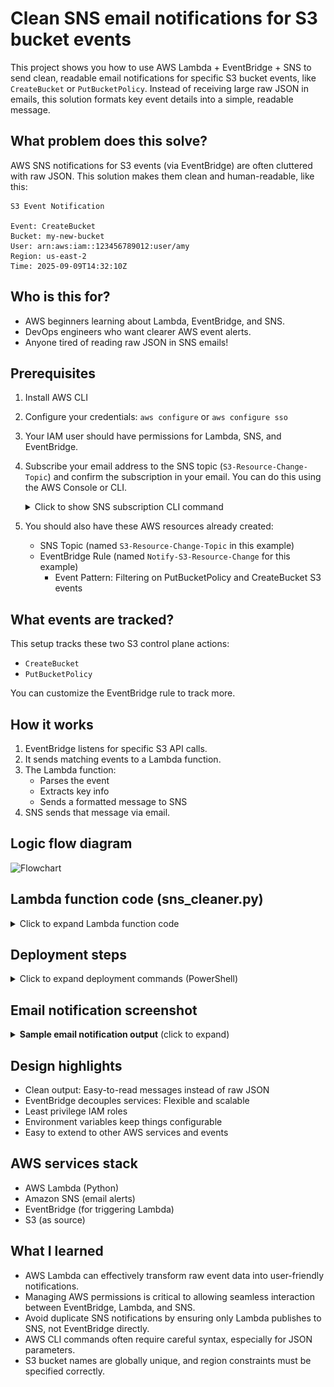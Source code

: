 # Clean SNS email notifications for S3 bucket events

This project shows you how to use AWS Lambda + EventBridge + SNS to send clean, readable email notifications for specific S3 bucket events, like `CreateBucket` or `PutBucketPolicy`. Instead of receiving large raw JSON in emails, this solution formats key event details into a simple, readable message.

## What problem does this solve?

AWS SNS notifications for S3 events (via EventBridge) are often cluttered with raw JSON.
This solution makes them clean and human-readable, like this:

```vbnet
S3 Event Notification

Event: CreateBucket
Bucket: my-new-bucket
User: arn:aws:iam::123456789012:user/amy
Region: us-east-2
Time: 2025-09-09T14:32:10Z
```

## Who is this for?

- AWS beginners learning about Lambda, EventBridge, and SNS.
- DevOps engineers who want clearer AWS event alerts.
- Anyone tired of reading raw JSON in SNS emails!

## Prerequisites

1. Install AWS CLI
2. Configure your credentials: `aws configure` or `aws configure sso`
3. Your IAM user should have permissions for Lambda, SNS, and EventBridge.
4. Subscribe your email address to the SNS topic (`S3-Resource-Change-Topic`) and confirm the subscription in your email. You can do this using the AWS Console or CLI.

   <details>
   <summary>Click to show SNS subscription CLI command</summary>

   ```bash
   aws sns subscribe \
     --topic-arn arn:aws:sns:us-east-2:YOUR_ACCOUNT_ID:S3-Resource-Change-Topic \
     --protocol email \
     --notification-endpoint your-email@example.com

</details>

5. You should also have these AWS resources already created:

   - SNS Topic (named `S3-Resource-Change-Topic` in this example)
   - EventBridge Rule (named `Notify-S3-Resource-Change` for this example)
      - Event Pattern: Filtering on PutBucketPolicy and CreateBucket S3 events

## What events are tracked?

This setup tracks these two S3 control plane actions:
- `CreateBucket`
- `PutBucketPolicy`

You can customize the EventBridge rule to track more.

## How it works

1. EventBridge listens for specific S3 API calls.
2. It sends matching events to a Lambda function.
3. The Lambda function:
   - Parses the event
   - Extracts key info
   - Sends a formatted message to SNS
4. SNS sends that message via email.

## Logic flow diagram

![Flowchart](./assets/S3-Lambda-SNS-flowchart.png)

## Lambda function code (sns_cleaner.py)

<details> <summary>Click to expand Lambda function code</summary>

```python
import json
import boto3
import os

sns = boto3.client('sns')
SNS_TOPIC_ARN = os.environ['SNS_TOPIC_ARN']

def lambda_handler(event, context):
    print("Raw event:", json.dumps(event))

    detail = event.get('detail', {})
    event_name = detail.get('eventName', 'UnknownEvent')
    bucket_name = detail.get('requestParameters', {}).get('bucketName', 'UnknownBucket')
    user = detail.get('userIdentity', {}).get('arn', 'UnknownUser')
    region = event.get('region', 'UnknownRegion')
    time = event.get('time', 'UnknownTime')

    message = f"""📣 S3 Event Notification

Event: {event_name}
Bucket: {bucket_name}
User: {user}
Region: {region}
Time: {time}
"""

    sns.publish(
        TopicArn=SNS_TOPIC_ARN,
        Subject=f"S3 Event: {event_name}",
        Message=message
    )

    return {
        'statusCode': 200,
        'body': json.dumps('Notification sent!')
    }
```
</details>

## Deployment steps

<details>
<summary>Click to expand deployment commands (PowerShell)</summary>

```powershell
# Step 1: Create IAM Role for Lambda

# First, create a file named trust-policy.json with the following content:
# This trust policy allows AWS Lambda to assume the role.

# trust-policy.json
# {
#   "Version": "2012-10-17",
#   "Statement": [
#     {
#       "Effect": "Allow",
#       "Principal": {
#         "Service": "lambda.amazonaws.com"
#       },
#       "Action": "sts:AssumeRole"
#     }
#   ]
# }

# Then run this `create-role` command using the trust-policy file:

aws iam create-role `
  --role-name lambda-sns-cleaner-role `
  --assume-role-policy-document file://trust-policy.json

# Step 2: Attach required permissions to the role
aws iam attach-role-policy `
  --role-name lambda-sns-cleaner-role `
  --policy-arn arn:aws:iam::aws:policy/service-role/AWSLambdaBasicExecutionRole

aws iam attach-role-policy `
  --role-name lambda-sns-cleaner-role `
  --policy-arn arn:aws:iam::aws:policy/AmazonSNSFullAccess

# Step 3: Zip your Lambda function code
Compress-Archive -Path sns_cleaner.py -DestinationPath function.zip

# Step 4: Create Lambda function
aws lambda create-function `
  --function-name CleanS3EventNotifier `
  --runtime python3.13 `
  --role arn:aws:iam::YOUR_ACCOUNT_ID:role/lambda-sns-cleaner-role `
  --handler sns_cleaner.lambda_handler `
  --zip-file fileb://function.zip `
  --environment Variables="{SNS_TOPIC_ARN=arn:aws:sns:us-east-2:YOUR_ACCOUNT_ID:S3-Resource-Change-Topic}" `
  --region us-east-2

# Step 5: Create targets.json file

# Why create this file? Passing complex JSON inline can be error-prone (especially in PowerShell).
# Using this file makes the command easier to manage and more portable.

# Contents of targets.json:
# [
#   {
#     "Id": "CleanS3NotifierTarget",
#     "Arn": "arn:aws:lambda:us-east-2:YOUR_ACCOUNT_ID:function:CleanS3EventNotifier"
#   }
# ]

# Step 6: Add the Lambda function as a target to EventBridge rule
aws events put-targets `
  --rule Notify-S3-Resource-Change `
  --targets file://targets.json `
  --region us-east-2

# Step 7: Grant EventBridge permission to invoke the Lambda
aws lambda add-permission `
  --function-name CleanS3EventNotifier `
  --statement-id AllowExecutionFromEventBridge `
  --action lambda:InvokeFunction `
  --principal events.amazonaws.com `
  --source-arn arn:aws:events:us-east-2:YOUR_ACCOUNT_ID:rule/Notify-S3-Resource-Change `
  --region us-east-2
```
</details>

## Email notification screenshot

<details> <summary> <strong>Sample email notification output</strong> (click to expand)</summary>


![EmailNotification](./assets/S3-event-notification.png)

</details>

## Design highlights

- Clean output: Easy-to-read messages instead of raw JSON
- EventBridge decouples services: Flexible and scalable
- Least privilege IAM roles
- Environment variables keep things configurable
- Easy to extend to other AWS services and events

## AWS services stack

- AWS Lambda (Python)
- Amazon SNS (email alerts)
- EventBridge (for triggering Lambda)
- S3 (as source)

## What I learned

- AWS Lambda can effectively transform raw event data into user-friendly notifications.
- Managing AWS permissions is critical to allowing seamless interaction between EventBridge, Lambda, and SNS.
- Avoid duplicate SNS notifications by ensuring only Lambda publishes to SNS, not EventBridge directly.
- AWS CLI commands often require careful syntax, especially for JSON parameters.
- S3 bucket names are globally unique, and region constraints must be specified correctly.

